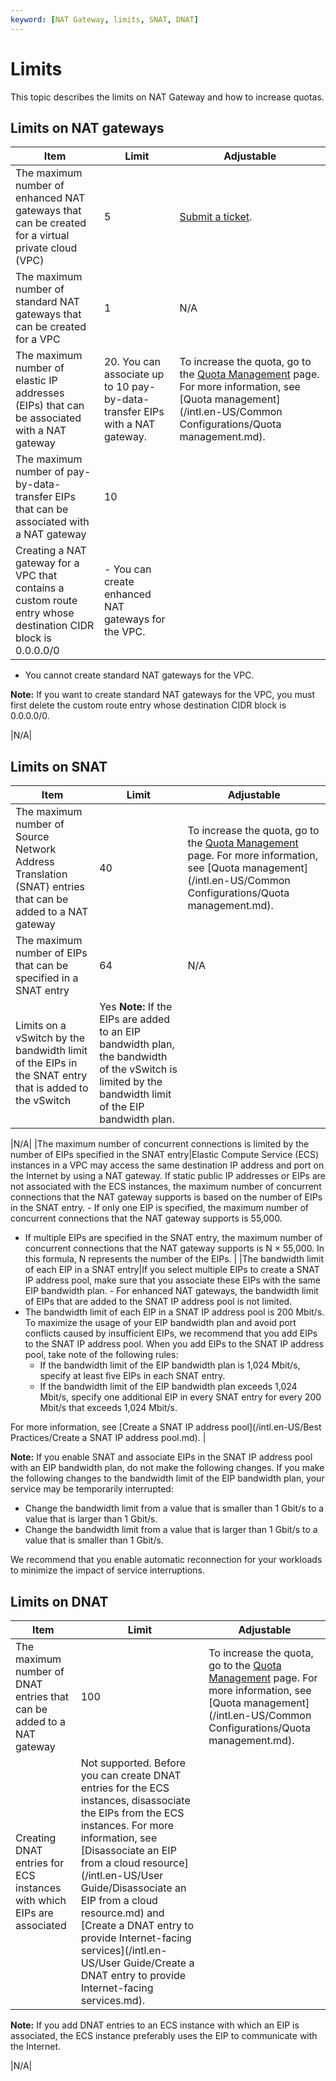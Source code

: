```yaml
---
keyword: [NAT Gateway, limits, SNAT, DNAT]
---
```


# Limits

This topic describes the limits on NAT Gateway and how to increase quotas.

## Limits on NAT gateways

|Item|Limit|Adjustable|
|----|-----|----------|
|The maximum number of enhanced NAT gateways that can be created for a virtual private cloud \(VPC\)|5|[Submit a ticket](https://workorder-intl.console.aliyun.com/#/ticket/createIndex).|
|The maximum number of standard NAT gateways that can be created for a VPC|1|N/A|
|The maximum number of elastic IP addresses \(EIPs\) that can be associated with a NAT gateway|20. You can associate up to 10 pay-by-data-transfer EIPs with a NAT gateway.|To increase the quota, go to the [Quota Management](https://vpc.console.aliyun.com/quota) page. For more information, see [Quota management](/intl.en-US/Common Configurations/Quota management.md). |
|The maximum number of pay-by-data-transfer EIPs that can be associated with a NAT gateway|10|
|Creating a NAT gateway for a VPC that contains a custom route entry whose destination CIDR block is 0.0.0.0/0|-   You can create enhanced NAT gateways for the VPC.
-   You cannot create standard NAT gateways for the VPC.

**Note:** If you want to create standard NAT gateways for the VPC, you must first delete the custom route entry whose destination CIDR block is 0.0.0.0/0.


|N/A|

## Limits on SNAT

|Item|Limit|Adjustable|
|----|-----|----------|
|The maximum number of Source Network Address Translation \(SNAT\) entries that can be added to a NAT gateway|40|To increase the quota, go to the [Quota Management](https://vpc.console.aliyun.com/quota) page. For more information, see [Quota management](/intl.en-US/Common Configurations/Quota management.md). |
|The maximum number of EIPs that can be specified in a SNAT entry|64|N/A|
|Limits on a vSwitch by the bandwidth limit of the EIPs in the SNAT entry that is added to the vSwitch|Yes **Note:** If the EIPs are added to an EIP bandwidth plan, the bandwidth of the vSwitch is limited by the bandwidth limit of the EIP bandwidth plan.

|N/A|
|The maximum number of concurrent connections is limited by the number of EIPs specified in the SNAT entry|Elastic Compute Service \(ECS\) instances in a VPC may access the same destination IP address and port on the Internet by using a NAT gateway. If static public IP addresses or EIPs are not associated with the ECS instances, the maximum number of concurrent connections that the NAT gateway supports is based on the number of EIPs in the SNAT entry. -   If only one EIP is specified, the maximum number of concurrent connections that the NAT gateway supports is 55,000.
-   If multiple EIPs are specified in the SNAT entry, the maximum number of concurrent connections that the NAT gateway supports is N × 55,000. In this formula, N represents the number of the EIPs. |
|The bandwidth limit of each EIP in a SNAT entry|If you select multiple EIPs to create a SNAT IP address pool, make sure that you associate these EIPs with the same EIP bandwidth plan. -   For enhanced NAT gateways, the bandwidth limit of EIPs that are added to the SNAT IP address pool is not limited.
-   The bandwidth limit of each EIP in a SNAT IP address pool is 200 Mbit/s. To maximize the usage of your EIP bandwidth plan and avoid port conflicts caused by insufficient EIPs, we recommend that you add EIPs to the SNAT IP address pool. When you add EIPs to the SNAT IP address pool, take note of the following rules:
    -   If the bandwidth limit of the EIP bandwidth plan is 1,024 Mbit/s, specify at least five EIPs in each SNAT entry.
    -   If the bandwidth limit of the EIP bandwidth plan exceeds 1,024 Mbit/s, specify one additional EIP in every SNAT entry for every 200 Mbit/s that exceeds 1,024 Mbit/s.

For more information, see [Create a SNAT IP address pool](/intl.en-US/Best Practices/Create a SNAT IP address pool.md). |

**Note:** If you enable SNAT and associate EIPs in the SNAT IP address pool with an EIP bandwidth plan, do not make the following changes. If you make the following changes to the bandwidth limit of the EIP bandwidth plan, your service may be temporarily interrupted:

-   Change the bandwidth limit from a value that is smaller than 1 Gbit/s to a value that is larger than 1 Gbit/s.
-   Change the bandwidth limit from a value that is larger than 1 Gbit/s to a value that is smaller than 1 Gbit/s.

We recommend that you enable automatic reconnection for your workloads to minimize the impact of service interruptions.

## Limits on DNAT

|Item|Limit|Adjustable|
|----|-----|----------|
|The maximum number of DNAT entries that can be added to a NAT gateway|100|To increase the quota, go to the [Quota Management](https://vpc.console.aliyun.com/quota) page. For more information, see [Quota management](/intl.en-US/Common Configurations/Quota management.md). |
|Creating DNAT entries for ECS instances with which EIPs are associated|Not supported. Before you can create DNAT entries for the ECS instances, disassociate the EIPs from the ECS instances. For more information, see [Disassociate an EIP from a cloud resource](/intl.en-US/User Guide/Disassociate an EIP from a cloud resource.md) and [Create a DNAT entry to provide Internet-facing services](/intl.en-US/User Guide/Create a DNAT entry to provide Internet-facing services.md).

**Note:** If you add DNAT entries to an ECS instance with which an EIP is associated, the ECS instance preferably uses the EIP to communicate with the Internet.

|N/A|

